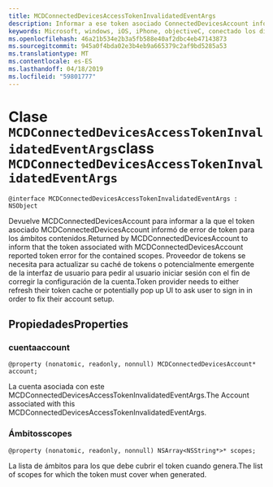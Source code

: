 ```yaml
---
title: MCDConnectedDevicesAccessTokenInvalidatedEventArgs
description: Informar a ese token asociado ConnectedDevicesAccount informó de un error de token.
keywords: Microsoft, windows, iOS, iPhone, objectiveC, conectado los dispositivos, proyecto Roma
ms.openlocfilehash: 46a21b534e2b3a5fb588e40af2dbc4eb47143873
ms.sourcegitcommit: 945a0f4bda02e3b4eb9a665379c2af9bd5285a53
ms.translationtype: MT
ms.contentlocale: es-ES
ms.lasthandoff: 04/18/2019
ms.locfileid: "59801777"
---
```

# <a name="class-mcdconnecteddevicesaccesstokeninvalidatedeventargs"></a><span data-ttu-id="d7fd0-104">Clase `MCDConnectedDevicesAccessTokenInvalidatedEventArgs`</span><span class="sxs-lookup"><span data-stu-id="d7fd0-104">class `MCDConnectedDevicesAccessTokenInvalidatedEventArgs`</span></span> 

```
@interface MCDConnectedDevicesAccessTokenInvalidatedEventArgs : NSObject 
```  
<span data-ttu-id="d7fd0-105">Devuelve MCDConnectedDevicesAccount para informar a la que el token asociado MCDConnectedDevicesAccount informó de error de token para los ámbitos contenidos.</span><span class="sxs-lookup"><span data-stu-id="d7fd0-105">Returned by MCDConnectedDevicesAccount to inform that the token associated with MCDConnectedDevicesAccount reported token error for the contained scopes.</span></span> <span data-ttu-id="d7fd0-106">Proveedor de tokens se necesita para actualizar su caché de tokens o potencialmente emergente de la interfaz de usuario para pedir al usuario iniciar sesión con el fin de corregir la configuración de la cuenta.</span><span class="sxs-lookup"><span data-stu-id="d7fd0-106">Token provider needs to either refresh their token cache or potentially pop up UI to ask user to sign in in order to fix their account setup.</span></span>

## <a name="properties"></a><span data-ttu-id="d7fd0-107">Propiedades</span><span class="sxs-lookup"><span data-stu-id="d7fd0-107">Properties</span></span>

### <a name="account"></a><span data-ttu-id="d7fd0-108">cuenta</span><span class="sxs-lookup"><span data-stu-id="d7fd0-108">account</span></span>
`@property (nonatomic, readonly, nonnull) MCDConnectedDevicesAccount* account;`

<span data-ttu-id="d7fd0-109">La cuenta asociada con este MCDConnectedDevicesAccessTokenInvalidatedEventArgs.</span><span class="sxs-lookup"><span data-stu-id="d7fd0-109">The Account associated with this MCDConnectedDevicesAccessTokenInvalidatedEventArgs.</span></span>

### <a name="scopes"></a><span data-ttu-id="d7fd0-110">Ámbitos</span><span class="sxs-lookup"><span data-stu-id="d7fd0-110">scopes</span></span>
`@property (nonatomic, readonly, nonnull) NSArray<NSString*>* scopes;`

<span data-ttu-id="d7fd0-111">La lista de ámbitos para los que debe cubrir el token cuando genera.</span><span class="sxs-lookup"><span data-stu-id="d7fd0-111">The list of scopes for which the token must cover when generated.</span></span>